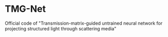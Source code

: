 # TMG-Net
Official code of "Transmission-matrix-guided untrained neural network for projecting structured light through scattering media"
